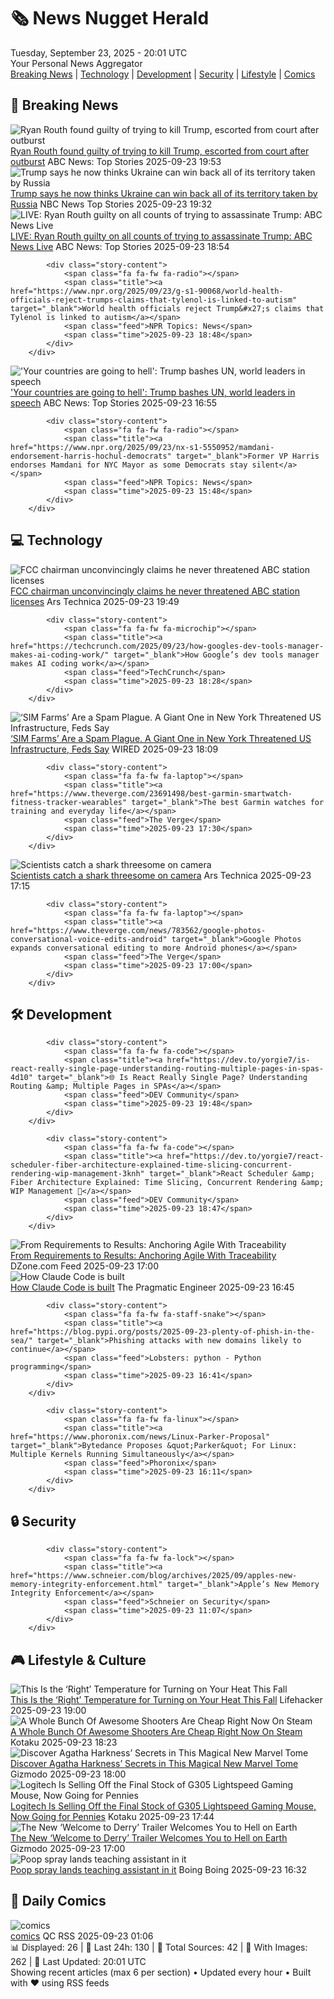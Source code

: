 <!-- Processing 54 RSS feeds at 2025-09-23 20:01:43 UTC -->
<!-- Processing: Poorly Drawn Lines -->
<!-- Processing: Garfield -->
<!-- Processing: Dilbert -->
<!-- Processing: Girl Genius -->
<!-- Processing: Dinosaur Comics -->
<!-- Processing: CNN Top Stories -->
<!-- Processing: CBC News -->
<!-- Error processing https://rss.cbc.ca/lineup/topstories.xml: The read operation timed out -->
<!-- Processing: Reuters Top News -->
<!-- Processing: Associated Press Breaking -->
<!-- Processing: ABC News Breaking -->
<!-- Processing: NBC News Breaking -->
<!-- Processing: TechCrunch -->
<!-- Processing: Ars Technica -->
<!-- Processing: Dev.to -->
<!-- Processing: Phoronix Linux News -->
<!-- Processing: It's FOSS -->
<!-- Error processing https://itsfoss.com/rss/: The read operation timed out -->
<!-- Processing: OMG! Ubuntu -->
<!-- Processing: DistroWatch -->
<!-- Processing: Linux.com -->
<!-- Processing: GitHub Blog -->
<!-- Processing: GitLab Blog -->
<!-- Processing: Martin Fowler -->
<!-- Processing: Lifehacker -->
<!-- Generated 6 new posts out of 23 feeds processed -->
<div class="newspaper-header">
    <h1 class="newspaper-title">🗞️ News Nugget Herald</h1>
    <div class="newspaper-date">Tuesday, September 23, 2025 - 20:01 UTC</div>
    <div class="newspaper-subtitle">Your Personal News Aggregator</div>
</div>

<div class="newspaper-nav">
    <a href="#breaking">Breaking News</a> |
    <a href="#tech">Technology</a> |
    <a href="#dev">Development</a> |
    <a href="#security">Security</a> |
    <a href="#lifestyle">Lifestyle</a> |
    <a href="#webcomics">Comics</a>
</div>

<div class="news-section breaking-news" id="breaking">
<h2 class="section-header">🚨 Breaking News</h2>
<div class="stories-container">
<div class="story">
            <img src="https://s.abcnews.com/images/US/routh-1-ap-er-250911_1757623097433_hpMain_4x3t_384.jpg" alt="Ryan Routh found guilty of trying to kill Trump, escorted from court after outburst" class="story-image" loading="lazy" onerror="this.style.display='none'">
            <div class="story-content">
                <span class="fa fa-fw fa-tv"></span>
                <span class="title"><a href="https://abcnews.go.com/US/closing-arguments-set-trial-ryan-routh-accused-kill/story?id=125833927" target="_blank">Ryan Routh found guilty of trying to kill Trump, escorted from court after outburst</a></span>
                <span class="feed">ABC News: Top Stories</span>
                <span class="time">2025-09-23 19:53</span>
            </div>
        </div>
<div class="story">
            <img src="https://media-cldnry.s-nbcnews.com/image/upload/t_fit_1500w/rockcms/2025-09/250923-trump-zelenskyy-ch-1-3c0d07.jpg" alt="Trump says he now thinks Ukraine can win back all of its territory taken by Russia" class="story-image" loading="lazy" onerror="this.style.display='none'">
            <div class="story-content">
                <span class="fa fa-fw fa-broadcast-tower"></span>
                <span class="title"><a href="https://www.nbcnews.com/politics/white-house/major-shift-trump-says-ukraine-can-win-back-land-from-russia-rcna233287" target="_blank">Trump says he now thinks Ukraine can win back all of its territory taken by Russia</a></span>
                <span class="feed">NBC News Top Stories</span>
                <span class="time">2025-09-23 19:32</span>
            </div>
        </div>
<div class="story">
            <img src="https://s.abcnews.com/images/US/abcnewsl2-abc-ml-250107_1736267930623_hpMain_4x3t_384.jpg" alt="LIVE:  Ryan Routh guilty on all counts of trying to assassinate Trump: ABC News Live" class="story-image" loading="lazy" onerror="this.style.display='none'">
            <div class="story-content">
                <span class="fa fa-fw fa-tv"></span>
                <span class="title"><a href="https://abcnews.go.com/Live/video/abcnews-live-41463246" target="_blank">LIVE:  Ryan Routh guilty on all counts of trying to assassinate Trump: ABC News Live</a></span>
                <span class="feed">ABC News: Top Stories</span>
                <span class="time">2025-09-23 18:54</span>
            </div>
        </div>
<div class="story">
            
            <div class="story-content">
                <span class="fa fa-fw fa-radio"></span>
                <span class="title"><a href="https://www.npr.org/2025/09/23/g-s1-90068/world-health-officials-reject-trumps-claims-that-tylenol-is-linked-to-autism" target="_blank">World health officials reject Trump&#x27;s claims that Tylenol is linked to autism</a></span>
                <span class="feed">NPR Topics: News</span>
                <span class="time">2025-09-23 18:48</span>
            </div>
        </div>
<div class="story">
            <img src="https://s.abcnews.com/images/US/un-17-ap-gmh-250923_1758637195180_hpMain_4x3t_384.jpg" alt="&#x27;Your countries are going to hell&#x27;: Trump bashes UN, world leaders in speech" class="story-image" loading="lazy" onerror="this.style.display='none'">
            <div class="story-content">
                <span class="fa fa-fw fa-tv"></span>
                <span class="title"><a href="https://abcnews.go.com/Politics/trump-address-united-nations-general-assembly/story?id=125827572" target="_blank">&#x27;Your countries are going to hell&#x27;: Trump bashes UN, world leaders in speech</a></span>
                <span class="feed">ABC News: Top Stories</span>
                <span class="time">2025-09-23 16:55</span>
            </div>
        </div>
<div class="story">
            
            <div class="story-content">
                <span class="fa fa-fw fa-radio"></span>
                <span class="title"><a href="https://www.npr.org/2025/09/23/nx-s1-5550952/mamdani-endorsement-harris-hochul-democrats" target="_blank">Former VP Harris endorses Mamdani for NYC Mayor as some Democrats stay silent</a></span>
                <span class="feed">NPR Topics: News</span>
                <span class="time">2025-09-23 15:48</span>
            </div>
        </div>
</div>
</div>
<div class="news-section tech-news" id="tech">
<h2 class="section-header">💻 Technology</h2>
<div class="stories-container">
<div class="story">
            <img src="https://cdn.arstechnica.net/wp-content/uploads/2025/09/brendan-carr-concordia-500x500-1758655749.jpg" alt="FCC chairman unconvincingly claims he never threatened ABC station licenses" class="story-image" loading="lazy" onerror="this.style.display='none'">
            <div class="story-content">
                <span class="fa fa-fw fa-cog"></span>
                <span class="title"><a href="https://arstechnica.com/tech-policy/2025/09/fcc-chairman-unconvincingly-claims-he-never-threatened-abc-station-licenses/" target="_blank">FCC chairman unconvincingly claims he never threatened ABC station licenses</a></span>
                <span class="feed">Ars Technica</span>
                <span class="time">2025-09-23 19:49</span>
            </div>
        </div>
<div class="story">
            
            <div class="story-content">
                <span class="fa fa-fw fa-microchip"></span>
                <span class="title"><a href="https://techcrunch.com/2025/09/23/how-googles-dev-tools-manager-makes-ai-coding-work/" target="_blank">How Google’s dev tools manager makes AI coding work</a></span>
                <span class="feed">TechCrunch</span>
                <span class="time">2025-09-23 18:28</span>
            </div>
        </div>
<div class="story">
            <img src="https://media.wired.com/photos/68d2c24fbcb92585aca08113/master/pass/sim-swat-sec-502291434.jpg" alt="‘SIM Farms’ Are a Spam Plague. A Giant One in New York Threatened US Infrastructure, Feds Say" class="story-image" loading="lazy" onerror="this.style.display='none'">
            <div class="story-content">
                <span class="fa fa-fw fa-bolt"></span>
                <span class="title"><a href="https://www.wired.com/story/sim-farm-new-york-threatened-us-infrastructure-feds-say/" target="_blank">‘SIM Farms’ Are a Spam Plague. A Giant One in New York Threatened US Infrastructure, Feds Say</a></span>
                <span class="feed">WIRED</span>
                <span class="time">2025-09-23 18:09</span>
            </div>
        </div>
<div class="story">
            
            <div class="story-content">
                <span class="fa fa-fw fa-laptop"></span>
                <span class="title"><a href="https://www.theverge.com/23691498/best-garmin-smartwatch-fitness-tracker-wearables" target="_blank">The best Garmin watches for training and everyday life</a></span>
                <span class="feed">The Verge</span>
                <span class="time">2025-09-23 17:30</span>
            </div>
        </div>
<div class="story">
            <img src="https://cdn.arstechnica.net/wp-content/uploads/2025/09/shark1-500x500-1758565451.jpg" alt="Scientists catch a shark threesome on camera" class="story-image" loading="lazy" onerror="this.style.display='none'">
            <div class="story-content">
                <span class="fa fa-fw fa-cog"></span>
                <span class="title"><a href="https://arstechnica.com/science/2025/09/scientists-catch-a-shark-threesome-on-camera/" target="_blank">Scientists catch a shark threesome on camera</a></span>
                <span class="feed">Ars Technica</span>
                <span class="time">2025-09-23 17:15</span>
            </div>
        </div>
<div class="story">
            
            <div class="story-content">
                <span class="fa fa-fw fa-laptop"></span>
                <span class="title"><a href="https://www.theverge.com/news/783562/google-photos-conversational-voice-edits-android" target="_blank">Google Photos expands conversational editing to more Android phones</a></span>
                <span class="feed">The Verge</span>
                <span class="time">2025-09-23 17:00</span>
            </div>
        </div>
</div>
</div>
<div class="news-section dev-news" id="dev">
<h2 class="section-header">🛠️ Development</h2>
<div class="stories-container">
<div class="story">
            
            <div class="story-content">
                <span class="fa fa-fw fa-code"></span>
                <span class="title"><a href="https://dev.to/yorgie7/is-react-really-single-page-understanding-routing-multiple-pages-in-spas-4d10" target="_blank">🌐 Is React Really Single Page? Understanding Routing &amp; Multiple Pages in SPAs</a></span>
                <span class="feed">DEV Community</span>
                <span class="time">2025-09-23 19:48</span>
            </div>
        </div>
<div class="story">
            
            <div class="story-content">
                <span class="fa fa-fw fa-code"></span>
                <span class="title"><a href="https://dev.to/yorgie7/react-scheduler-fiber-architecture-explained-time-slicing-concurrent-rendering-wip-management-3knh" target="_blank">React Scheduler &amp; Fiber Architecture Explained: Time Slicing, Concurrent Rendering &amp; WIP Management 🚀</a></span>
                <span class="feed">DEV Community</span>
                <span class="time">2025-09-23 18:47</span>
            </div>
        </div>
<div class="story">
            <img src="https://dz2cdn1.dzone.com/thumbnail?fid=18639410&w=600" alt="From Requirements to Results: Anchoring Agile With Traceability" class="story-image" loading="lazy" onerror="this.style.display='none'">
            <div class="story-content">
                <span class="fa fa-fw fa-newspaper"></span>
                <span class="title"><a href="https://dzone.com/articles/anchoring-agile-with-traceability" target="_blank">From Requirements to Results: Anchoring Agile With Traceability</a></span>
                <span class="feed">DZone.com Feed</span>
                <span class="time">2025-09-23 17:00</span>
            </div>
        </div>
<div class="story">
            <img src="https://substack-post-media.s3.amazonaws.com/public/images/2a5466bf-c111-44ab-9184-01555a44d5f8_420x300.png" alt="How Claude Code is built" class="story-image" loading="lazy" onerror="this.style.display='none'">
            <div class="story-content">
                <span class="fa fa-fw fa-wrench"></span>
                <span class="title"><a href="https://newsletter.pragmaticengineer.com/p/how-claude-code-is-built" target="_blank">How Claude Code is built</a></span>
                <span class="feed">The Pragmatic Engineer</span>
                <span class="time">2025-09-23 16:45</span>
            </div>
        </div>
<div class="story">
            
            <div class="story-content">
                <span class="fa fa-fw fa-staff-snake"></span>
                <span class="title"><a href="https://blog.pypi.org/posts/2025-09-23-plenty-of-phish-in-the-sea/" target="_blank">Phishing attacks with new domains likely to continue</a></span>
                <span class="feed">Lobsters: python - Python programming</span>
                <span class="time">2025-09-23 16:41</span>
            </div>
        </div>
<div class="story">
            
            <div class="story-content">
                <span class="fa fa-fw fa-linux"></span>
                <span class="title"><a href="https://www.phoronix.com/news/Linux-Parker-Proposal" target="_blank">Bytedance Proposes &quot;Parker&quot; For Linux: Multiple Kernels Running Simultaneously</a></span>
                <span class="feed">Phoronix</span>
                <span class="time">2025-09-23 16:11</span>
            </div>
        </div>
</div>
</div>
<div class="news-section security-news" id="security">
<h2 class="section-header">🔒 Security</h2>
<div class="stories-container">
<div class="story">
            
            <div class="story-content">
                <span class="fa fa-fw fa-lock"></span>
                <span class="title"><a href="https://www.schneier.com/blog/archives/2025/09/apples-new-memory-integrity-enforcement.html" target="_blank">Apple’s New Memory Integrity Enforcement</a></span>
                <span class="feed">Schneier on Security</span>
                <span class="time">2025-09-23 11:07</span>
            </div>
        </div>
</div>
</div>
<div class="news-section lifestyle-news" id="lifestyle">
<h2 class="section-header">🎮 Lifestyle & Culture</h2>
<div class="stories-container">
<div class="story">
            <img src="https://lifehacker.com/imagery/articles/01HF2H192HSMHRTW526NY400E4/hero-image.jpg" alt="This Is the ‘Right’ Temperature for Turning on Your Heat This Fall" class="story-image" loading="lazy" onerror="this.style.display='none'">
            <div class="story-content">
                <span class="fa fa-fw fa-life-ring"></span>
                <span class="title"><a href="https://lifehacker.com/what-temperature-to-turn-on-heat-in-fall?utm_medium=RSS" target="_blank">This Is the ‘Right’ Temperature for Turning on Your Heat This Fall</a></span>
                <span class="feed">Lifehacker</span>
                <span class="time">2025-09-23 19:00</span>
            </div>
        </div>
<div class="story">
            <img src="https://kotaku.com/app/uploads/2025/09/steamfpssale.jpg" alt="A Whole Bunch Of Awesome Shooters Are Cheap Right Now On Steam" class="story-image" loading="lazy" onerror="this.style.display='none'">
            <div class="story-content">
                <span class="fa fa-fw fa-gamepad"></span>
                <span class="title"><a href="https://kotaku.com/boomer-shooter-dusk-mycopunk-demos-sale-event-boomstock-2025-pc-2000627990" target="_blank">A Whole Bunch Of Awesome Shooters Are Cheap Right Now On Steam</a></span>
                <span class="feed">Kotaku</span>
                <span class="time">2025-09-23 18:23</span>
            </div>
        </div>
<div class="story">
            <img src="https://gizmodo.com/app/uploads/2025/09/AH-cover-main.jpg" alt="Discover Agatha Harkness’ Secrets in This Magical New Marvel Tome" class="story-image" loading="lazy" onerror="this.style.display='none'">
            <div class="story-content">
                <span class="fa fa-fw fa-computer"></span>
                <span class="title"><a href="https://gizmodo.com/grimoire-of-agatha-harkness-preview-marvel-doctor-strange-scarlet-witch-2000662743" target="_blank">Discover Agatha Harkness’ Secrets in This Magical New Marvel Tome</a></span>
                <span class="feed">Gizmodo</span>
                <span class="time">2025-09-23 18:00</span>
            </div>
        </div>
<div class="story">
            <img src="https://kotaku.com/app/uploads/2025/09/logitech-g305.jpg" alt="Logitech Is Selling Off the Final Stock of G305 Lightspeed Gaming Mouse, Now Going for Pennies" class="story-image" loading="lazy" onerror="this.style.display='none'">
            <div class="story-content">
                <span class="fa fa-fw fa-gamepad"></span>
                <span class="title"><a href="https://kotaku.com/logitech-is-selling-off-the-final-stock-of-g305-lightspeed-gaming-mouse-now-going-for-pennies-2000627992" target="_blank">Logitech Is Selling Off the Final Stock of G305 Lightspeed Gaming Mouse, Now Going for Pennies</a></span>
                <span class="feed">Kotaku</span>
                <span class="time">2025-09-23 17:44</span>
            </div>
        </div>
<div class="story">
            <img src="https://gizmodo.com/app/uploads/2025/09/it-welcome-to-derry-trailer-pennywise.jpg" alt="The New ‘Welcome to Derry’ Trailer Welcomes You to Hell on Earth" class="story-image" loading="lazy" onerror="this.style.display='none'">
            <div class="story-content">
                <span class="fa fa-fw fa-computer"></span>
                <span class="title"><a href="https://gizmodo.com/it-welcome-to-derry-trailer-hbo-max-pennywise-2000662745" target="_blank">The New ‘Welcome to Derry’ Trailer Welcomes You to Hell on Earth</a></span>
                <span class="feed">Gizmodo</span>
                <span class="time">2025-09-23 17:00</span>
            </div>
        </div>
<div class="story">
            <img src="https://i0.wp.com/boingboing.net/wp-content/uploads/2025/09/Screenshot-2025-09-22-224803.webp?fit=963%2C551&amp;quality=55&amp;ssl=1" alt="Poop spray lands teaching assistant in it" class="story-image" loading="lazy" onerror="this.style.display='none'">
            <div class="story-content">
                <span class="fa fa-fw fa-arrow-right"></span>
                <span class="title"><a href="https://boingboing.net/2025/09/23/poop-spray-lands-teaching-assistant-in-it.html" target="_blank">Poop spray lands teaching assistant in it</a></span>
                <span class="feed">Boing Boing</span>
                <span class="time">2025-09-23 16:32</span>
            </div>
        </div>
</div>
</div>
<div class="news-section webcomics-section" id="webcomics">
<h2 class="section-header">🎨 Daily Comics</h2>
<div class="stories-container">
<div class="story">
            <img src="http://www.questionablecontent.net/comics/5658.png" alt="comics" class="story-image" loading="lazy" onerror="this.style.display='none'">
            <div class="story-content">
                <span class="fa fa-fw fa-music"></span>
                <span class="title"><a href="http://questionablecontent.net/view.php?comic=5658" target="_blank">comics</a></span>
                <span class="feed">QC RSS</span>
                <span class="time">2025-09-23 01:06</span>
            </div>
        </div>
</div>
</div>

<div class="newspaper-footer">
    <div class="stats">
        📊 Displayed: 26 | 📅 Last 24h: 130 | 📡 Total Sources: 42 | 📸 With Images: 262 |
        🔄 Last Updated: 20:01 UTC
    </div>
    <div class="footer-note">
        Showing recent articles (max 6 per section) • Updated every hour • Built with ❤️ using RSS feeds
    </div>
</div>
